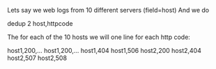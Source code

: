 Lets say we web logs from 10 different servers (field=host)
And we do

dedup 2 host,httpcode

The for each of the 10 hosts we will one line for each http code:

host1,200,...
host1,200,...
host1,404
host1,506
host2,200
host2,404
host2,507
host2,508
